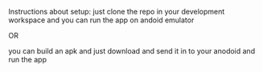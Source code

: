 Instructions about setup:
just clone the repo in your development workspace
and you can run the app on andoid emulator

OR

you can build an apk and just download and send it in to your anodoid and run the app
